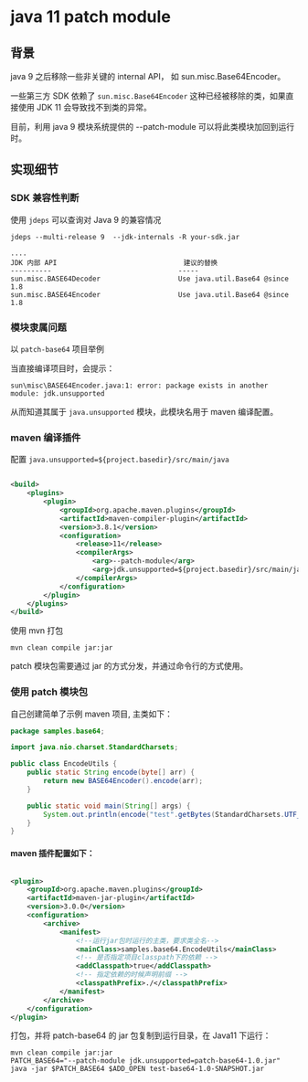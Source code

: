 # java 11 patch module

## 背景

java 9 之后移除一些非关键的 internal API， 如 sun.misc.Base64Encoder。

一些第三方 SDK 依赖了 `sun.misc.Base64Encoder` 这种已经被移除的类，如果直接使用 JDK 11 会导致找不到类的异常。

目前，利用 java 9 模块系统提供的 --patch-module 可以将此类模块加回到运行时。

## 实现细节

### SDK 兼容性判断

使用 `jdeps` 可以查询对 Java 9 的兼容情况

```shell
jdeps --multi-release 9  --jdk-internals -R your-sdk.jar

....
JDK 内部 API                               建议的替换
----------                               -----
sun.misc.BASE64Decoder                   Use java.util.Base64 @since 1.8
sun.misc.BASE64Encoder                   Use java.util.Base64 @since 1.8
```

### 模块隶属问题

以 `patch-base64` 项目举例

当直接编译项目时，会提示：

```
sun\misc\BASE64Encoder.java:1: error: package exists in another module: jdk.unsupported
```

从而知道其属于 `java.unsupported` 模块，此模块名用于 maven 编译配置。

### maven 编译插件

配置 `java.unsupported=${project.basedir}/src/main/java`

```xml

<build>
    <plugins>
        <plugin>
            <groupId>org.apache.maven.plugins</groupId>
            <artifactId>maven-compiler-plugin</artifactId>
            <version>3.8.1</version>
            <configuration>
                <release>11</release>
                <compilerArgs>
                    <arg>--patch-module</arg>
                    <arg>jdk.unsupported=${project.basedir}/src/main/java</arg>
                </compilerArgs>
            </configuration>
        </plugin>
    </plugins>
</build>
```

使用 mvn 打包
```shell
mvn clean compile jar:jar
```

patch 模块包需要通过 jar 的方式分发，并通过命令行的方式使用。


### 使用 patch 模块包

自己创建简单了示例 maven 项目, 主类如下：

```java
package samples.base64;

import java.nio.charset.StandardCharsets;

public class EncodeUtils {
    public static String encode(byte[] arr) {
        return new BASE64Encoder().encode(arr);
    }

    public static void main(String[] args) {
        System.out.println(encode("test".getBytes(StandardCharsets.UTF_8)));
    }
}
```

#### maven 插件配置如下：

```xml

<plugin>
    <groupId>org.apache.maven.plugins</groupId>
    <artifactId>maven-jar-plugin</artifactId>
    <version>3.0.0</version>
    <configuration>
        <archive>
            <manifest>
                <!--运行jar包时运行的主类，要求类全名-->
                <mainClass>samples.base64.EncodeUtils</mainClass>
                <!-- 是否指定项目classpath下的依赖 -->
                <addClasspath>true</addClasspath>
                <!-- 指定依赖的时候声明前缀 -->
                <classpathPrefix>./</classpathPrefix>
            </manifest>
        </archive>
    </configuration>
</plugin>
```

打包，并将 patch-base64 的 jar 包复制到运行目录，在 Java11 下运行：

```shell
mvn clean compile jar:jar
PATCH_BASE64="--patch-module jdk.unsupported=patch-base64-1.0.jar"
java -jar $PATCH_BASE64 $ADD_OPEN test-base64-1.0-SNAPSHOT.jar
```


